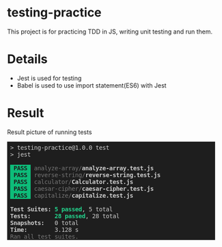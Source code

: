# testing-practice
This project is for practicing TDD in JS, writing unit testing and run them.

# Details
- Jest is used for testing
- Babel is used to use import statement(ES6) with Jest
# Result
Result picture of running tests

![picture of result](https://github.com/ascodeasice/testing-practice/blob/main/images/result.png)